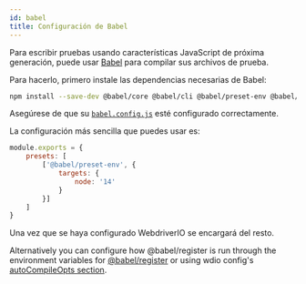 ```yaml
---
id: babel
title: Configuración de Babel
---
```


Para escribir pruebas usando características JavaScript de próxima generación, puede usar [Babel](https://babeljs.io) para compilar sus archivos de prueba.

Para hacerlo, primero instale las dependencias necesarias de Babel:

```bash npm2yarn
npm install --save-dev @babel/core @babel/cli @babel/preset-env @babel/register
```

Asegúrese de que su [`babel.config.js`](https://babeljs.io/docs/en/config-files) esté configurado correctamente.

La configuración más sencilla que puedes usar es:

```js title="babel.config.js"
module.exports = {
    presets: [
        ['@babel/preset-env', {
            targets: {
                node: '14'
            }
        }]
    ]
}
```

Una vez que se haya configurado WebdriverIO se encargará del resto.

Alternatively you can configure how @babel/register is run through the environment variables for [@babel/register](https://babeljs.io/docs/babel-register#environment-variables) or using wdio config's [autoCompileOpts section](configurationfile#autoCompileOpts).
